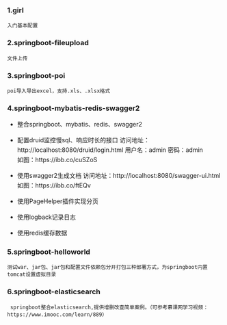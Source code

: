 ### 1.girl

    入门基本配置

### 2.springboot-fileupload

    文件上传
    
### 3.springboot-poi
  
    poi导入导出excel，支持.xls、.xlsx格式    

### 4.springboot-mybatis-redis-swagger2

-   <p style="line-height:23px">整合springboot、mybatis、redis、swagger2</p>
-   <p style="line-height:23px"> 配置druid监控慢sql、响应时长的接口  
    访问地址：http://localhost:8080/druid/login.html         
    用户名：admin 密码：admin <br/>
    如图：https://ibb.co/cuSZoS </p>
-   <p style="line-height:23px"> 使用swagger2生成文档    
    访问地址：http://localhost:8080/swagger-ui.html <br/>
    如图：https://ibb.co/ftEQv </p>
-   <p style="line-height:23px">使用PageHelper插件实现分页</p>
-   <p style="line-height:23px">使用logback记录日志 <br/></p>   
-   <p style="line-height:23px">使用redis缓存数据 <br/></p>


### 5.springboot-helloworld
  
    测试war、jar包、jar包和配置文件依赖包分开打包三种部署方式，为springboot内置tomcat设置虚拟目录 
    
    
### 6.springboot-elasticsearch  
    
     springboot整合elasticsearch,提供增删改查简单案例。（可参考慕课网学习视频：https://www.imooc.com/learn/889）